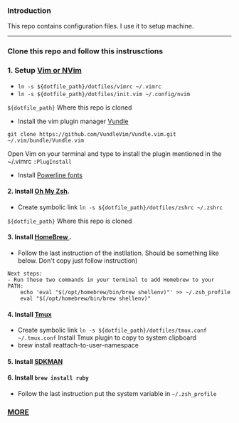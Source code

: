 ### Introduction
This repo contains configuration files. I use it to setup machine.
<hr>

### Clone this repo and follow this instrusctions 

### 1. Setup <a href="https://www.vim.org/">Vim or NVim</a>
- `ln -s ${dotfile_path}/dotfiles/vimrc ~/.vimrc`
- `ln -s ${dotfile_path}/dotfiles/init.vim ~/.config/nvim`

`${dotfile_path}` Where this repo is cloned 

- Install the vim plugin manager <a href="https://github.com/junegunn/vim-plug">Vundle</a>

 ```
 git clone https://github.com/VundleVim/Vundle.vim.git ~/.vim/bundle/Vundle.vim
 ```

Open Vim on your terminal and type to install the plugin mentioned in the ~/.vimrc
``:PlugInstall``

- Install <a href="https://github.com/powerline/fonts">Powerline fonts </a>


#### 2. Install <a href="https://ohmyz.sh/#install">Oh My Zsh</a>.
- Create symbolic link `ln -s ${dotfile_path}/dotfiles/zshrc ~/.zshrc`

`${dotfile_path}` Where this repo is cloned 

#### 3. Install <a href="https://brew.sh/"> HomeBrew </a>.
- Follow the last instruction of the instllation. Should be something like below. Don't copy just follow instruction)

``` 
Next steps:
- Run these two commands in your terminal to add Homebrew to your PATH:
    echo 'eval "$(/opt/homebrew/bin/brew shellenv)"' >> ~/.zsh_profile
    eval "$(/opt/homebrew/bin/brew shellenv)"
```

#### 4. Install <a href="https://github.com/tmux/tmux/wiki">Tmux</a> 
- Create symbolic link `ln -s ${dotfile_path}/dotfiles/tmux.conf ~/.tmux.conf`
Install Tmux plugin to copy to system clipboard
- brew install reattach-to-user-namespace

#### 5. Install <a href="https://sdkman.io/install"> SDKMAN </a>

#### 6. Install `brew install ruby`
- Follow the last instruction put the system variable in  `~/.zsh_profile`
 

### <a href="notes.adoc">MORE</a> 
